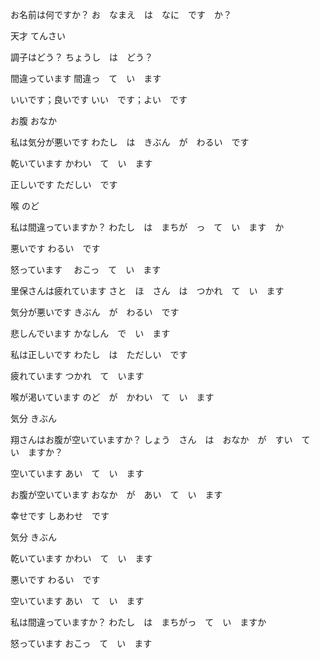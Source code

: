 お名前は何ですか？
お　なまえ　は　なに　です　か？

天才
てんさい

調子はどう？
ちょうし　は　どう？

間違っています
間違っ　て　い　ます

いいです；良いです
いい　です；よい　です

お腹
おなか

私は気分が悪いです
わたし　は　きぶん　が　わるい　です

乾いています
かわい　て　い　ます

正しいです
ただしい　です

喉
のど

私は間違っていますか？
わたし　は　まちが　っ　て　い　ます　か

悪いです
わるい　です

怒っています　
おこっ　て　い　ます

里保さんは疲れています
さと　ほ　さん　は　つかれ　て　い　ます

気分が悪いです
きぶん　が　わるい　です

悲しんでいます
かなしん　で　い　ます

私は正しいです
わたし　は　ただしい　です

疲れています
つかれ　て　います

喉が渇いています
のど　が　かわい　て　い　ます

気分
きぶん

翔さんはお腹が空いていますか？
しょう　さん　は　おなか　が　すい　て　い　ますか？

空いています
あい　て　い　ます

お腹が空いています
おなか　が　あい　て　い　ます

幸せです
しあわせ　です

気分
きぶん

乾いています
かわい　て　い　ます

悪いです
わるい　です

空いています
あい　て　い　ます

私は間違っていますか？
わたし　は　まちがっ　て　い　ますか

怒っています
おこっ　て　い　ます

